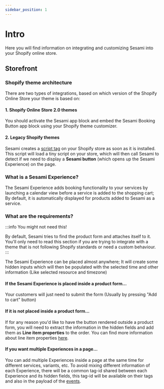```yaml
---
sidebar_position: 1
---
```


# Intro

Here you will find information on integrating and customizing Sesami into your Shopify online store.

## Storefront

### Shopify theme architecture

There are two types of integrations, based on which version of the Shopify Online Store your theme is based on:
#### 1. Shopify Online Store 2.0 themes
You should activate the Sesami app block and embed the Sesami Booking Button app block using your Shopify theme customizer.
#### 2. Legacy Shopify themes
Sesami creates a [script tag](https://shopify.dev/docs/admin-api/rest/reference/online-store/scripttag) on your Shopify store as soon as it is installed. This script will load a tiny script on your store, which will then call Sesami to detect if we need to display a **Sesami button** (which opens up the Sesami Experience) on the page.


### What is a Sesami Experience?

The Sesami Experience adds booking functionality to your services by launching a calendar view before a service is added to the shopping cart; By default, it is automatically displayed for products added to Sesami as a service.


### What are the requirements?

:::info You might not need this!

By default, Sesami tries to find the product form and attaches itself to it. You'll only need to read this section if you are trying to integrate with a theme that is not following Shopify standards or need a custom behaviour.
:::

The Sesami Experience can be placed almost anywhere; It will create some hidden inputs which will then be populated with the selected time and other information (Like selected resource and timezone)


#### If the Sesami Experience is placed inside a product form...

Your customers will just need to submit the form (Usually by pressing "Add to cart" button)

#### If it is not placed inside a product form...

If for any reason you'd like to have the button rendered outside a product form, you will need to extract the information in the hidden fields and add them as **Line item properties** to the order.
You can find more information about line item properties [here](https://shopify.dev/docs/themes/liquid/reference/objects/line_item#line_item-properties).

#### If you want multiple Experiences in a page...

You can add multiple Experiences inside a page at the same time for different services, variants, etc. To avoid mixing different information of each Experience, there will be a common tag-id shared between each Experience and its hidden fields, this tag-id will be available on their tags and also in the payload of the [events](./).
